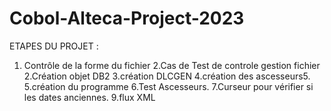 # Cobol-Alteca-Project-2023

ETAPES DU PROJET :

1. Contrôle de la forme du fichier
2.Cas de Test de controle gestion fichier
2.Création objet DB2
3.création DLCGEN
4.création des ascesseurs5.
5.création du programme
6.Test Ascesseurs.
7.Curseur pour vérifier si les dates anciennes.
9.flux XML
